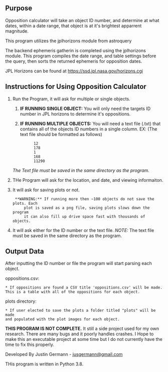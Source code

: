 ## Purpose

Opposition calculator will take an object ID number, and determine at what
dates, within a date range, that object is at it's brightest apparrent 
magnitude.

This program utilizes the jplhorizons module from astroquery

The backend ephemeris gatherin is completed using the jplhorizons module.
This program compiles the date range, and table settings before the query,
then sorts the returned ephemeris for opposition dates. 

JPL Horizons can be found at https://ssd.jpl.nasa.gov/horizons.cgi


## Instructions for Using Opposition Calculator
1. Run the Program, it will ask for multiple or single objects.
    1. **IF RUNNING SINGLE OBJECT:** You will only need the targets ID number in 
        JPL horizons to determine it's oppositions.
    2. **IF RUNNING MULTIPLE OBJECTS:** You will need a text file (.txt) that 
        contains all of the objects ID numbers in a single column.
            EX: (The text file should be formatted as follows)
            
                 12
                 178
                 1
                 168
                 11290
    
    
    
    _The Text file must be saved in the same directory as the program._
                
2. THe Program will ask for the location, and date, and viewing informaiton.
4. It will ask for saving plots or not.
        
        **WARNING:** If running more then ~100 objects do not save the plots. Each
            plot is saved as a png file, saving plots slows down the program
            it can also fill up drive space fast with thousands of objects.
5. It will ask either for the ID number or the text file. 
    _NOTE:_ The text file must be saved in the same directory as the program.


## Output Data

After inputting the ID number or file the program will start parsing each
object. 

oppositions.csv:

    * If oppositions are found a CSV title 'oppositions.csv' will be made. 
    This is a table with all of the oppositions for each object. 


plots directory:

    * If user elected to save the plots a folder titled "plots" will be made
    and populated with the plot images for each object.



**THIS PROGRAM IS NOT COMPLETE.** It still a side project used for my own research. 
There are many bugs and it poorly handles crashes. I Hope to make this an 
executable project at some time but I do not currently have the time to fix 
this properly. 



Developed By Justin Germann - jusgermann@gmail.com
	
THis program is written in Python 3.8.